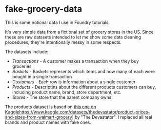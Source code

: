 # fake-grocery-data

This is some notional data I use in Foundry tutorials.

It's very simple data from a fictional set of grocery stores in the US. Since these are raw datasets intended to let me show some data cleaning procedures, they're intentionally messy in some respects. 

The datasets include:
- *Transactions* - A customer makes a transaction when they buy groceries
- *Baskets* - Baskets represents which items and how many of each were bought in a single transaction
- *Customers* - Each row is information about a single customer
- *Products* - Descriptins about the different products customers can buy, including product name, brand, store department, etc.
- *Stores* - The store that the parent company owns

The products dataset is based on [this one on Kaggle](https://www.kaggle.com/datasets/thedevastator/product-prices-and-sizes-from-walmart-grocery)https://www.kaggle.com/datasets/thedevastator/product-prices-and-sizes-from-walmart-grocery) by "The Devastator". I replaced all real brands and product names with fake ones.
